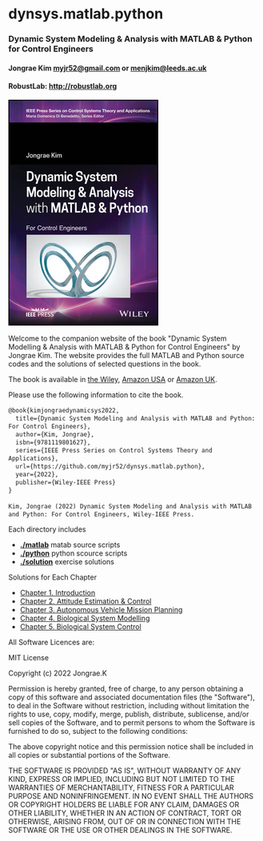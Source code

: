 # dynsys.matlab.python

### Dynamic System Modeling &amp; Analysis with MATLAB &amp; Python for Control Engineers
#### Jongrae Kim <myjr52@gmail.com> or <menjkim@leeds.ac.uk>
#### RobustLab: http://robustlab.org

![book cover!](./solutions/figures/book_cover_dyn_sys.jpg "book cover")

Welcome to the companion website of the book "Dynamic System Modelling & Analysis with MATLAB & Python for Control Engineers" by Jongrae Kim.
The website provides the full MATLAB and Python source codes and the solutions of selected questions in the book.

The book is available in [the Wiley](https://www.wiley.com/en-us/Dynamic+System+Modeling+and+Analysis+with+MATLAB+and+Python%3A+For+Control+Engineers-p-9781119801627), [Amazon USA](https://www.amazon.com/Dynamic-System-Modeling-Analysis-MATLAB/dp/1119801621/ref=sr_1_1?crid=DFAEYC1GJ45D&keywords=Dynamic-System-Modeling-Analysis-MATLAB&qid=1656596714&sprefix=dynamic-system-modeling-analysis-matlab%2Caps%2C132&sr=8-1) or [Amazon UK](https://www.amazon.co.uk/Dynamic-System-Modeling-Analysis-MATLAB/dp/1119801621/ref=sr_1_1?crid=28YLLY9GL6VM2&keywords=Dynamic+System+Modeling+and+Analysis+with+MATLAB+and+Python%3A+For+Control+Engineers&qid=1656596576&sprefix=dynamic+system+modeling+and+analysis+with+matlab+and+python+for+control+engineers%2Caps%2C182&sr=8-1).

Please use the following information to cite the book. 

```
@book{kimjongraedynamicsys2022,
  title={Dynamic System Modeling and Analysis with MATLAB and Python: For Control Engineers},
  author={Kim, Jongrae},
  isbn={9781119801627},
  series={IEEE Press Series on Control Systems Theory and Applications},
  url={https://github.com/myjr52/dynsys.matlab.python},
  year={2022},
  publisher={Wiley-IEEE Press}
}

Kim, Jongrae (2022) Dynamic System Modeling and Analysis with MATLAB and Python: For Control Engineers, Wiley-IEEE Press.
```
Each directory includes
- [**./matlab**](https://github.com/myjr52/dynsys.matlab.python/tree/main/matlab) matab source scripts
- [**./python**](https://github.com/myjr52/dynsys.matlab.python/tree/main/python) python scource scripts
- [**./solution**](https://github.com/myjr52/dynsys.matlab.python/tree/main/solutions) exercise solutions

Solutions for Each Chapter
- [Chapter 1. Introduction](/solutions/Chapter01.md)
- [Chapter 2. Attitude Estimation & Control](/solutions/Chapter02.md)
- [Chapter 3. Autonomous Vehicle Mission Planning](/solutions/Chapter03.md)
- [Chapter 4. Biological System Modelling](/solutions/Chapter04.md)
- [Chapter 5. Biological System Control](/solutions/Chapter05.md)

All Software Licences are:

MIT License

Copyright (c) 2022 Jongrae.K

Permission is hereby granted, free of charge, to any person obtaining a copy
of this software and associated documentation files (the "Software"), to deal
in the Software without restriction, including without limitation the rights
to use, copy, modify, merge, publish, distribute, sublicense, and/or sell
copies of the Software, and to permit persons to whom the Software is
furnished to do so, subject to the following conditions:

The above copyright notice and this permission notice shall be included in all
copies or substantial portions of the Software.

THE SOFTWARE IS PROVIDED "AS IS", WITHOUT WARRANTY OF ANY KIND, EXPRESS OR
IMPLIED, INCLUDING BUT NOT LIMITED TO THE WARRANTIES OF MERCHANTABILITY,
FITNESS FOR A PARTICULAR PURPOSE AND NONINFRINGEMENT. IN NO EVENT SHALL THE
AUTHORS OR COPYRIGHT HOLDERS BE LIABLE FOR ANY CLAIM, DAMAGES OR OTHER
LIABILITY, WHETHER IN AN ACTION OF CONTRACT, TORT OR OTHERWISE, ARISING FROM,
OUT OF OR IN CONNECTION WITH THE SOFTWARE OR THE USE OR OTHER DEALINGS IN THE
SOFTWARE.

